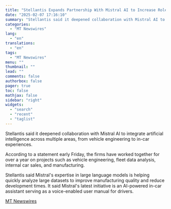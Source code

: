 ```yaml
---
title: "Stellantis Expands Partnership With Mistral AI to Increase Role of Artificial Intelligence in Automobiles"
date: "2025-02-07 17:16:10"
summary: "Stellantis said it deepened collaboration with Mistral AI to integrate artificial intelligence across multiple areas, from vehicle engineering to in-car experiences. According to a statement early Friday, the firms have worked together for over a year on projects such as vehicle engineering, fleet data analysis, internal car sales, and manufacturing...."
categories:
  - "MT Newswires"
lang:
  - "en"
translations:
  - "en"
tags:
  - "MT Newswires"
menu: ""
thumbnail: ""
lead: ""
comments: false
authorbox: false
pager: true
toc: false
mathjax: false
sidebar: "right"
widgets:
  - "search"
  - "recent"
  - "taglist"
---
```


Stellantis said it deepened collaboration with Mistral AI to integrate artificial intelligence across multiple areas, from vehicle engineering to in-car experiences.

According to a statement early Friday, the firms have worked together for over a year on projects such as vehicle engineering, fleet data analysis, internal car sales, and manufacturing.

Stellantis said Mistral's expertise in large language models is helping quickly analyze large datasets to improve manufacturing quality and reduce development times. It said Mistral's latest initiative is an AI-powered in-car assistant serving as a voice-enabled user manual for drivers.

[MT Newswires](https://www.tradingview.com/news/mtnewswires.com:20250207:A3312164:0/)
